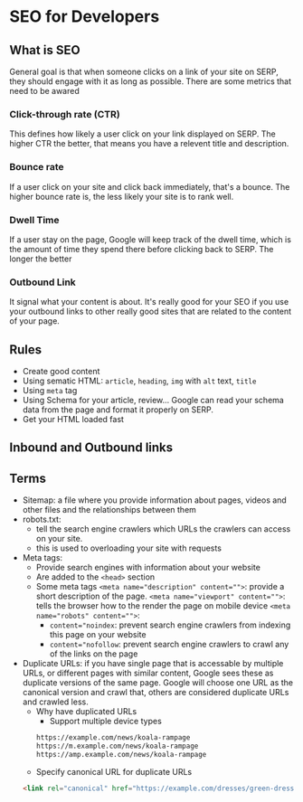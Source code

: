 # SEO for Developers

## What is SEO

General goal is that when someone clicks on a link of your site on SERP, they should engage with it as long as possible. There are some metrics that need to be awared

### Click-through rate (CTR)

This defines how likely a user click on your link displayed on SERP. The higher CTR the better, that means you have a relevent title and description.

### Bounce rate

If a user click on your site and click back immediately, that's a bounce. The higher bounce rate is, the less likely your site is to rank well.

### Dwell Time

If a user stay on the page, Google will keep track of the dwell time, which is the amount of time they spend there before clicking back to SERP. The longer the better

### Outbound Link

It signal what your content is about. It's really good for your SEO if you use your outbound links to other really good sites that are related to the content of your page.

## Rules

- Create good content
- Using sematic HTML: `article`, `heading`, `img` with `alt` text, `title`
- Using `meta` tag
- Using Schema for your article, review... Google can read your schema data from the page and format it properly on SERP.
- Get your HTML loaded fast

## Inbound and Outbound links

## Terms

- Sitemap: a file where you provide information about pages, videos and other files and the relationships between them
- robots.txt:
  - tell the search engine crawlers which URLs the crawlers can access on your site.
  - this is used to overloading your site with requests
- Meta tags:
  - Provide search engines with information about your website
  - Are added to the `<head>` section
  - Some meta tags
  	`<meta name="description" content="">`: provide a short description of the page.
  	`<meta name="viewport" content="">`: tells the browser how to the render the page on mobile device
  	`<meta name="robots" content="">`:
  	  - `content="noindex`: prevent search engine crawlers from indexing this page on your website
  	  - `content="nofollow`: prevent search engine crawlers to crawl any of the links on the page
- Duplicate URLs: if you have single page that is accessable by multiple URLs, or different pages with similar content, Google sees these as duplicate versions of the same page. Google will choose one URL as the canonical version and crawl that, others are considered duplicate URLs and crawled less.
  - Why have duplicated URLs
    - Support multiple device types
    ```html
    https://example.com/news/koala-rampage
  	https://m.example.com/news/koala-rampage
  	https://amp.example.com/news/koala-rampage
    ```
  - Specify canonical URL for duplicate URLs
  ```html
  <link rel="canonical" href="https://example.com/dresses/green-dresses" />
  ```